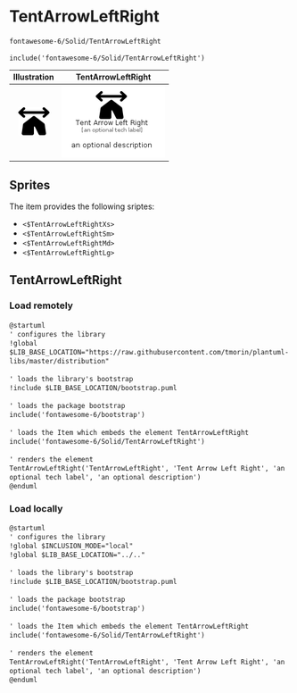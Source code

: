 # TentArrowLeftRight


```text
fontawesome-6/Solid/TentArrowLeftRight
```

```text
include('fontawesome-6/Solid/TentArrowLeftRight')
```



| Illustration | TentArrowLeftRight |
| :---: | :---: |
| ![illustration for Illustration](../../fontawesome-6/Solid/TentArrowLeftRight.png) | ![illustration for TentArrowLeftRight](../../fontawesome-6/Solid/TentArrowLeftRight.Local.png) |



## Sprites
The item provides the following sriptes:

- `<$TentArrowLeftRightXs>`
- `<$TentArrowLeftRightSm>`
- `<$TentArrowLeftRightMd>`
- `<$TentArrowLeftRightLg>`





## TentArrowLeftRight

### Load remotely
```plantuml
@startuml
' configures the library
!global $LIB_BASE_LOCATION="https://raw.githubusercontent.com/tmorin/plantuml-libs/master/distribution"

' loads the library's bootstrap
!include $LIB_BASE_LOCATION/bootstrap.puml

' loads the package bootstrap
include('fontawesome-6/bootstrap')

' loads the Item which embeds the element TentArrowLeftRight
include('fontawesome-6/Solid/TentArrowLeftRight')

' renders the element
TentArrowLeftRight('TentArrowLeftRight', 'Tent Arrow Left Right', 'an optional tech label', 'an optional description')
@enduml
```

### Load locally
```plantuml
@startuml
' configures the library
!global $INCLUSION_MODE="local"
!global $LIB_BASE_LOCATION="../.."

' loads the library's bootstrap
!include $LIB_BASE_LOCATION/bootstrap.puml

' loads the package bootstrap
include('fontawesome-6/bootstrap')

' loads the Item which embeds the element TentArrowLeftRight
include('fontawesome-6/Solid/TentArrowLeftRight')

' renders the element
TentArrowLeftRight('TentArrowLeftRight', 'Tent Arrow Left Right', 'an optional tech label', 'an optional description')
@enduml
```

